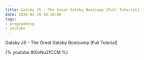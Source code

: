 ```yaml
---
title: Gatsby JS - The Great Gatsby Bootcamp [Full Tutorial]
date: 2020-02-29 20:10:09
tags:
- programming
- youtube
---
```

Gatsby JS - The Great Gatsby Bootcamp [Full Tutorial]

{% youtube 8t0vNu2fCCM %}
